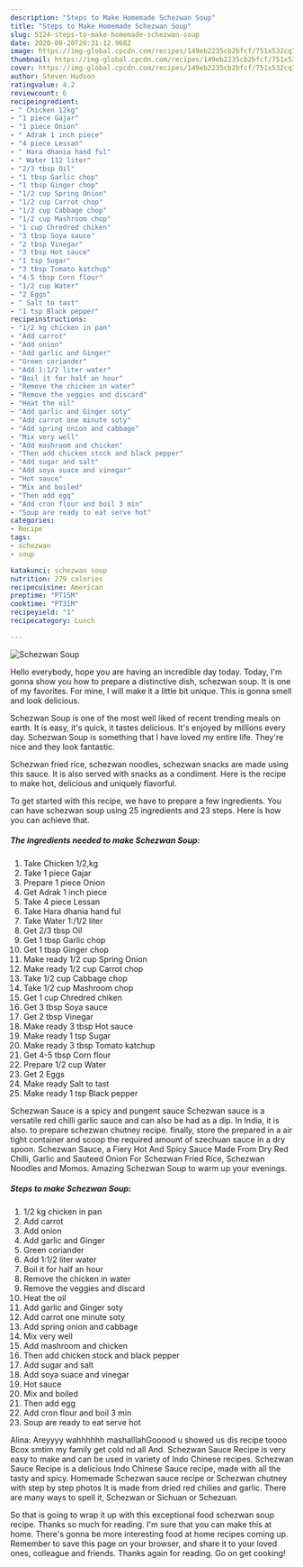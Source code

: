 ```yaml
---
description: "Steps to Make Homemade Schezwan Soup"
title: "Steps to Make Homemade Schezwan Soup"
slug: 5124-steps-to-make-homemade-schezwan-soup
date: 2020-08-20T20:31:12.968Z
image: https://img-global.cpcdn.com/recipes/149eb2235cb2bfcf/751x532cq70/schezwan-soup-recipe-main-photo.jpg
thumbnail: https://img-global.cpcdn.com/recipes/149eb2235cb2bfcf/751x532cq70/schezwan-soup-recipe-main-photo.jpg
cover: https://img-global.cpcdn.com/recipes/149eb2235cb2bfcf/751x532cq70/schezwan-soup-recipe-main-photo.jpg
author: Steven Hudson
ratingvalue: 4.2
reviewcount: 6
recipeingredient:
- " Chicken 12kg"
- "1 piece Gajar"
- "1 piece Onion"
- " Adrak 1 inch piece"
- "4 piece Lessan"
- " Hara dhania hand ful"
- " Water 112 liter"
- "2/3 tbsp Oil"
- "1 tbsp Garlic chop"
- "1 tbsp Ginger chop"
- "1/2 cup Spring Onion"
- "1/2 cup Carrot chop"
- "1/2 cup Cabbage chop"
- "1/2 cup Mashroom chop"
- "1 cup Chredred chiken"
- "3 tbsp Soya sauce"
- "2 tbsp Vinegar"
- "3 tbsp Hot sauce"
- "1 tsp Sugar"
- "3 tbsp Tomato katchup"
- "4-5 tbsp Corn flour"
- "1/2 cup Water"
- "2 Eggs"
- " Salt to tast"
- "1 tsp Black pepper"
recipeinstructions:
- "1/2 kg chicken in pan"
- "Add carrot"
- "Add onion"
- "Add garlic and Ginger"
- "Green coriander"
- "Add 1:1/2 liter water"
- "Boil it for half an hour"
- "Remove the chicken in water"
- "Remove the veggies and discard"
- "Heat the oil"
- "Add garlic and Ginger soty"
- "Add carrot one minute soty"
- "Add spring onion and cabbage"
- "Mix very well"
- "Add mashroom and chicken"
- "Then add chicken stock and black pepper"
- "Add sugar and salt"
- "Add soya suace and vinegar"
- "Hot sauce"
- "Mix and boiled"
- "Then add egg"
- "Add cron flour and boil 3 min"
- "Soup are ready to eat serve hot"
categories:
- Recipe
tags:
- schezwan
- soup

katakunci: schezwan soup 
nutrition: 279 calories
recipecuisine: American
preptime: "PT15M"
cooktime: "PT31M"
recipeyield: "1"
recipecategory: Lunch

---
```



![Schezwan Soup](https://img-global.cpcdn.com/recipes/149eb2235cb2bfcf/751x532cq70/schezwan-soup-recipe-main-photo.jpg)

Hello everybody, hope you are having an incredible day today. Today, I'm gonna show you how to prepare a distinctive dish, schezwan soup. It is one of my favorites. For mine, I will make it a little bit unique. This is gonna smell and look delicious.

Schezwan Soup is one of the most well liked of recent trending meals on earth. It is easy, it's quick, it tastes delicious. It's enjoyed by millions every day. Schezwan Soup is something that I have loved my entire life. They're nice and they look fantastic.

Schezwan fried rice, schezwan noodles, schezwan snacks are made using this sauce. It is also served with snacks as a condiment. Here is the recipe to make hot, delicious and uniquely flavorful.


To get started with this recipe, we have to prepare a few ingredients. You can have schezwan soup using 25 ingredients and 23 steps. Here is how you can achieve that.

<!--inarticleads1-->

##### The ingredients needed to make Schezwan Soup:

1. Take  Chicken 1/2,kg
1. Take 1 piece Gajar
1. Prepare 1 piece Onion
1. Get  Adrak 1 inch piece
1. Take 4 piece Lessan
1. Take  Hara dhania hand ful
1. Take  Water 1:/1/2 liter
1. Get 2/3 tbsp Oil
1. Get 1 tbsp Garlic chop
1. Get 1 tbsp Ginger chop
1. Make ready 1/2 cup Spring Onion
1. Make ready 1/2 cup Carrot chop
1. Take 1/2 cup Cabbage chop
1. Take 1/2 cup Mashroom chop
1. Get 1 cup Chredred chiken
1. Get 3 tbsp Soya sauce
1. Get 2 tbsp Vinegar
1. Make ready 3 tbsp Hot sauce
1. Make ready 1 tsp Sugar
1. Make ready 3 tbsp Tomato katchup
1. Get 4-5 tbsp Corn flour
1. Prepare 1/2 cup Water
1. Get 2 Eggs
1. Make ready  Salt to tast
1. Make ready 1 tsp Black pepper


Schezwan Sauce is a spicy and pungent sauce Schezwan sauce is a versatile red chilli garlic sauce and can also be had as a dip. In India, it is also. to prepare schezwan chutney recipe. finally, store the prepared in a air tight container and scoop the required amount of szechuan sauce in a dry spoon. Schezwan Sauce, a Fiery Hot And Spicy Sauce Made From Dry Red Chilli, Garlic and Sauteed Onion For Schezwan Fried Rice, Schezwan Noodles and Momos. Amazing Schezwan Soup to warm up your evenings. 

<!--inarticleads2-->

##### Steps to make Schezwan Soup:

1. 1/2 kg chicken in pan
1. Add carrot
1. Add onion
1. Add garlic and Ginger
1. Green coriander
1. Add 1:1/2 liter water
1. Boil it for half an hour
1. Remove the chicken in water
1. Remove the veggies and discard
1. Heat the oil
1. Add garlic and Ginger soty
1. Add carrot one minute soty
1. Add spring onion and cabbage
1. Mix very well
1. Add mashroom and chicken
1. Then add chicken stock and black pepper
1. Add sugar and salt
1. Add soya suace and vinegar
1. Hot sauce
1. Mix and boiled
1. Then add egg
1. Add cron flour and boil 3 min
1. Soup are ready to eat serve hot


Alina: Areyyyy wahhhhhh mashalllahGooood u showed us dis recipe toooo Bcox smtim my family get cold nd all And. Schezwan Sauce Recipe is very easy to make and can be used in variety of Indo Chinese recipes. Schezwan Sauce Recipe is a delicious Indo Chinese Sauce recipe, made with all the tasty and spicy. Homemade Schezwan sauce recipe or Schezwan chutney with step by step photos It is made from dried red chilies and garlic. There are many ways to spell it, Schezwan or Sichuan or Schezuan. 

So that is going to wrap it up with this exceptional food schezwan soup recipe. Thanks so much for reading. I'm sure that you can make this at home. There's gonna be more interesting food at home recipes coming up. Remember to save this page on your browser, and share it to your loved ones, colleague and friends. Thanks again for reading. Go on get cooking!
